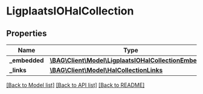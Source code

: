 # LigplaatsIOHalCollection

## Properties
Name | Type | Description | Notes
------------ | ------------- | ------------- | -------------
**_embedded** | [**\BAG\Client\Model\LigplaatsIOHalCollectionEmbedded**](LigplaatsIOHalCollectionEmbedded.md) |  | [optional] 
**_links** | [**\BAG\Client\Model\HalCollectionLinks**](HalCollectionLinks.md) |  | [optional] 

[[Back to Model list]](../../README.md#documentation-for-models) [[Back to API list]](../../README.md#documentation-for-api-endpoints) [[Back to README]](../../README.md)

